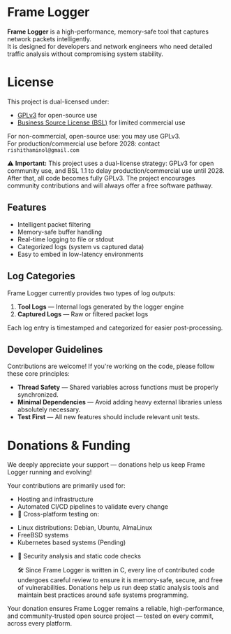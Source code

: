 # Frame Logger

**Frame Logger** is a high-performance, memory-safe tool that captures network packets intelligently.  
It is designed for developers and network engineers who need detailed traffic analysis without compromising system stability.


# License

This project is dual-licensed under:

- [GPLv3](./LICENSE.gpl) for open-source use
- [Business Source License (BSL)](./LICENSE.bsl) for limited commercial use

For non-commercial, open-source use: you may use GPLv3.  
For production/commercial use before 2028: contact `rishithaminol@gmail.com`

⚠️ **Important:** This project uses a dual-license strategy: GPLv3 for open community use, and BSL 1.1 to delay production/commercial use until 2028. After that, all code becomes fully GPLv3. The project encourages community contributions and will always offer a free software pathway.


## Features

- Intelligent packet filtering
- Memory-safe buffer handling
- Real-time logging to file or stdout
- Categorized logs (system vs captured data)
- Easy to embed in low-latency environments

## Log Categories

Frame Logger currently provides two types of log outputs:

1. **Tool Logs** — Internal logs generated by the logger engine  
2. **Captured Logs** — Raw or filtered packet logs

Each log entry is timestamped and categorized for easier post-processing.


## Developer Guidelines

Contributions are welcome! If you're working on the code, please follow these core principles:

- **Thread Safety** — Shared variables across functions must be properly synchronized.
- **Minimal Dependencies** — Avoid adding heavy external libraries unless absolutely necessary.
- **Test First** — All new features should include relevant unit tests.

# Donations & Funding

We deeply appreciate your support — donations help us keep Frame Logger running and evolving!

Your contributions are primarily used for:

 * Hosting and infrastructure
 * Automated CI/CD pipelines to validate every change
 * 🧪 Cross-platform testing on:
  - Linux distributions: Debian, Ubuntu, AlmaLinux
  - FreeBSD systems
  - Kubernetes based systems (Pending)
 * 🔐 Security analysis and static code checks

    🛠️ Since Frame Logger is written in C, every line of contributed code undergoes careful review to ensure it is memory-safe, secure, and free of vulnerabilities. Donations help us run deep static analysis tools and maintain best practices around safe systems programming.

Your donation ensures Frame Logger remains a reliable, high-performance, and community-trusted open source project — tested on every commit, across every platform.
